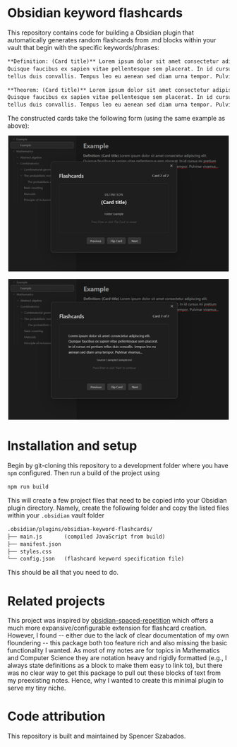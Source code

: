# Obsidian keyword flashcards

This repository contains code for building a Obsidian plugin that automatically
generates random flashcards from .md blocks within your vault that begin with the
specific keywords/phrases:

```md
**Definition: (Card title)** Lorem ipsum dolor sit amet consectetur adipiscing elit.
Quisque faucibus ex sapien vitae pellentesque sem placerat. In id cursus mi pretium 
tellus duis convallis. Tempus leo eu aenean sed diam urna tempor. Pulvinar vivamus...
```

```md
**Theorem: (Card title)** Lorem ipsum dolor sit amet consectetur adipiscing elit.
Quisque faucibus ex sapien vitae pellentesque sem placerat. In id cursus mi pretium 
tellus duis convallis. Tempus leo eu aenean sed diam urna tempor. Pulvinar vivamus...
```

The constructed cards take the following form (using the same example as above):

<p align="center">
<img src="assets/obsidian-flashcard-front.png", width="500">
</p>

<p align="center">
<img src="assets/obsidian-flashcard-back.png", width="500">
</p>


# Installation and setup
Begin by git-cloning this repository to a development folder where you have `npm` 
configured. Then run a build of the project using 

```bash
npm run build
```

This will create a few project files that need to be copied into your Obsidian 
plugin directory. Namely, create the following folder and copy the listed files 
within your `.obsidian` vault folder

```md
.obsidian/plugins/obsidian-keyword-flashcards/
├── main.js       (compiled JavaScript from build)
├── manifest.json
├── styles.css
└── config.json   (flashcard keyword specification file)
```

This should be all that you need to do.


# Related projects
This project was inspired by [obsidian-spaced-repetition](https://github.com/st3v3nmw/obsidian-spaced-repetition)
which offers a much more expansive/configurable extension for flashcard creation. 
However, I found -- either due to the lack of clear documentation of my own floundering -- this
package both too feature rich and also missing the basic functionality I wanted. As most of
my notes are for topics in Mathematics and Computer Science they are notation heavy and rigidly
formatted (e.g., I always state definitions as a block to make them easy to link to), but there 
was no clear way to get this package to pull out these blocks of text from my preexisting notes. 
Hence, why I wanted to create this minimal plugin to serve my tiny niche.  


# Code attribution 
This repository is built and maintained by Spencer Szabados.